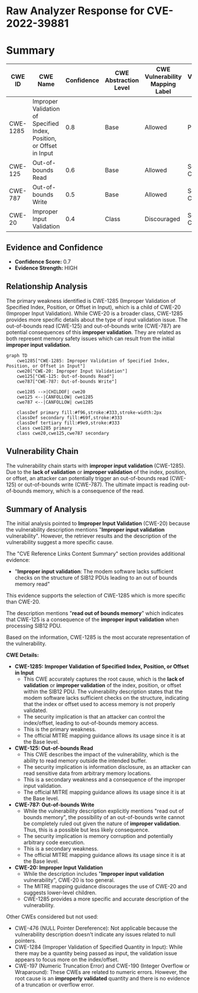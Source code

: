 # Raw Analyzer Response for CVE-2022-39881

# Summary
| CWE ID | CWE Name | Confidence | CWE Abstraction Level | CWE Vulnerability Mapping Label | CWE-Vulnerability Mapping Notes |
|---|---|---|---|---|---|
| CWE-1285 | Improper Validation of Specified Index, Position, or Offset in Input | 0.8 | Base | Allowed | Primary CWE |
| CWE-125 | Out-of-bounds Read | 0.6 | Base | Allowed | Secondary Candidate |
| CWE-787 | Out-of-bounds Write | 0.5 | Base | Allowed | Secondary Candidate |
| CWE-20 | Improper Input Validation | 0.4 | Class | Discouraged | Secondary Candidate |

## Evidence and Confidence

*   **Confidence Score:** 0.7
*   **Evidence Strength:** HIGH

## Relationship Analysis
The primary weakness identified is CWE-1285 (Improper Validation of Specified Index, Position, or Offset in Input), which is a child of CWE-20 (Improper Input Validation). While CWE-20 is a broader class, CWE-1285 provides more specific details about the type of input validation issue. The out-of-bounds read (CWE-125) and out-of-bounds write (CWE-787) are potential consequences of this **improper validation**. They are related as both represent memory safety issues which can result from the initial **improper input validation**.

```mermaid
graph TD
    cwe1285["CWE-1285: Improper Validation of Specified Index, Position, or Offset in Input"]
    cwe20["CWE-20: Improper Input Validation"]
    cwe125["CWE-125: Out-of-bounds Read"]
    cwe787["CWE-787: Out-of-bounds Write"]

    cwe1285 -->|CHILDOF| cwe20
    cwe125 <--|CANFOLLOW| cwe1285
    cwe787 <--|CANFOLLOW| cwe1285

    classDef primary fill:#f96,stroke:#333,stroke-width:2px
    classDef secondary fill:#69f,stroke:#333
    classDef tertiary fill:#9e9,stroke:#333
    class cwe1285 primary
    class cwe20,cwe125,cwe787 secondary
```

## Vulnerability Chain
The vulnerability chain starts with **improper input validation** (CWE-1285). Due to the **lack of validation** or **improper validation** of the index, position, or offset, an attacker can potentially trigger an out-of-bounds read (CWE-125) or out-of-bounds write (CWE-787). The ultimate impact is reading out-of-bounds memory, which is a consequence of the read.

## Summary of Analysis
The initial analysis pointed to **Improper Input Validation** (CWE-20) because the vulnerability description mentions "**Improper input validation** vulnerability". However, the retriever results and the description of the vulnerability suggest a more specific cause.

The "CVE Reference Links Content Summary" section provides additional evidence:
-   "**Improper input validation**: The modem software lacks sufficient checks on the structure of SIB12 PDUs leading to an out of bounds memory read"

This evidence supports the selection of CWE-1285 which is more specific than CWE-20.

The description mentions "**read out of bounds memory**" which indicates that CWE-125 is a consequence of the **improper input validation** when processing SIB12 PDU.

Based on the information, CWE-1285 is the most accurate representation of the vulnerability.

**CWE Details:**

*   **CWE-1285: Improper Validation of Specified Index, Position, or Offset in Input**
    *   This CWE accurately captures the root cause, which is the **lack of validation** or **improper validation** of the index, position, or offset within the SIB12 PDU. The vulnerability description states that the modem software lacks sufficient checks on the structure, indicating that the index or offset used to access memory is not properly validated.
    *   The security implication is that an attacker can control the index/offset, leading to out-of-bounds memory access.
    *   This is the primary weakness.
    *   The official MITRE mapping guidance allows its usage since it is at the Base level.
*   **CWE-125: Out-of-bounds Read**
    *   This CWE describes the impact of the vulnerability, which is the ability to read memory outside the intended buffer.
    *   The security implication is information disclosure, as an attacker can read sensitive data from arbitrary memory locations.
    *   This is a secondary weakness and a consequence of the improper input validation.
    *   The official MITRE mapping guidance allows its usage since it is at the Base level.
*   **CWE-787: Out-of-bounds Write**
    *   While the vulnerability description explicitly mentions "read out of bounds memory", the possibility of an out-of-bounds write cannot be completely ruled out given the nature of **improper validation**. Thus, this is a possible but less likely consequence.
    *   The security implication is memory corruption and potentially arbitrary code execution.
    *   This is a secondary weakness.
    *   The official MITRE mapping guidance allows its usage since it is at the Base level.
*   **CWE-20: Improper Input Validation**
    *   While the description includes "**Improper input validation** vulnerability", CWE-20 is too general.
    *   The MITRE mapping guidance discourages the use of CWE-20 and suggests lower-level children.
    *   CWE-1285 provides a more specific and accurate description of the vulnerability.

Other CWEs considered but not used:

*   CWE-476 (NULL Pointer Dereference): Not applicable because the vulnerability description doesn't indicate any issues related to null pointers.
*   CWE-1284 (Improper Validation of Specified Quantity in Input): While there may be a quantity being passed as input, the validation issue appears to focus more on the index/offset.
*   CWE-197 (Numeric Truncation Error) and CWE-190 (Integer Overflow or Wraparound): These CWEs are related to numeric errors. However, the root cause is an **improperly validated** quantity and there is no evidence of a truncation or overflow error.